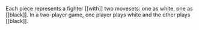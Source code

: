Each piece represents a fighter [[with]] two movesets: one as white, one as [[black]]. In a two-player game, one player plays white and the other plays [[black]].

